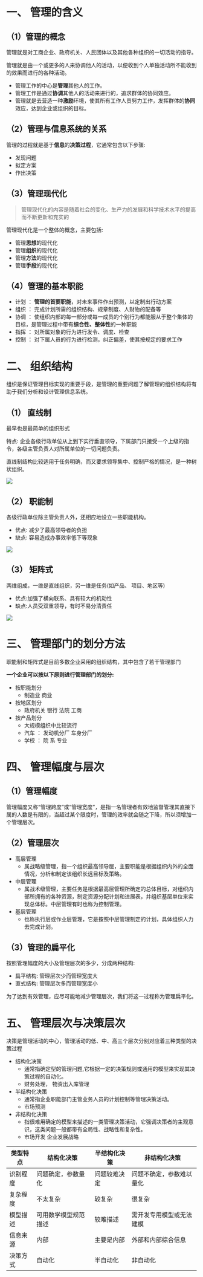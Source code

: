 # 一、 管理的含义

## （1）管理的概念

管理就是对工商企业、政府机关、人民团体以及其他各种组织的一切活动的指导。

管理就是由一个或更多的人来协调他人的活动，以便收到个人单独活动所不能收到的效果而进行的各种活动。

- 管理工作的中心是**管理**其他人的工作。
- 管理工作是通过**协调**其他人的活动来进行的，追求群体的协同效应。
- 管理就是去营造一种**激励**环境，使其所有工作人员努力工作，发挥群体的**协同**效应，达到企业或组织的目标。

## （2）管理与信息系统的关系

管理的过程就是基于**信息**的**决策过程**，它通常包含以下步骤:

- 发现问题
- 拟定方案
- 作出决策

## （3）管理现代化

> 管理现代化的内容是随着社会的变化、生产力的发展和科学技术水平的提高而不断更新和充实的

管理现代化是一个整体的概念，主要包括:

- 管理**思想**的现代化
- 管理**组织**的现代化
- 管理**方法**的现代化
- 管理**手段**的现代化

## （4）管理的基本职能

- 计划 ： **管理的首要职能**，对未来事件作出预测，以定制出行动方案
- 组织 ： 完成计划所需的组织结构、规章制度、人财物的配备等
- 协调 ： 使组织内部的每一部分或每一成员的个别行为都能服从于整个集体的目标，是管理过程中带有**综合性、整体性**的一种职能 
- 指挥 ： 对所属对象的行为进行发令、调度、检查
- 控制 ： 对下属人员的行为进行检测，纠正偏差，使其按规定的要求工作 

# 二、 组织结构

组织是保证管理目标实现的重要手段，是管理的重要问题了解管理的组织结构将有助于我们分析和设计管理信息系统。

## （1） 直线制

最早也是最简单的组织形式

特点: 企业各级行政单位从上到下实行垂直领导，下属部门只接受一个上级的指令，各级主管负责人对所属单位的一切问题负责。

直线制结构比较适用于任务明确，而又要求领导集中、控制严格的情况，是一种树状组织。

![](./image/4.png)

## （2） 职能制

各级行政单位除主管负责人外，还相应地设立一些职能机构。

- 优点: 减少了最高领导者的负担
- 缺点: 容易造成办事效率低下等现象

![](./image/5.png)

## （3） 矩阵式

两维组成，一维是直线组织，另一维是任务(如产品、 项目、地区等)

- 优点:加强了横向联系、具有较大的机动性
- 缺点:人员受双重领导，有时不易分清责任

![](./image/6.png)

# 三、 管理部门的划分方法

职能制和矩阵式是目前多数企业采用的组织结构，其中包含了若干管理部门

**一个企业可以按以下原则进行管理部门的划分:**

- 按职能划分
  - 制造业 商业
- 按地区划分
  - 政府机关 银行 法院 工商
- 按产品划分
  - 大规模组织中比较流行
  - 汽车 ： 发动机分厂  车身分厂
  - 学校 ： 院 系 专业

# 四、 管理幅度与层次

## （1）管理幅度

管理幅度又称“管理跨度”或“管理宽度”，是指一名管理者有效地监督管理其直接下属的人数是有限的，当超过某个限度时，管理的效率就会随之下降，所以须增加一个管理层次。

## （2）管理层次

- 高层管理
  - 属战略级管理，指一个组织最高领导层，主要职能是根据组织内外的全面情况，分析和制定该组织长远目标及策略。
- 中层管理
  - 属战术级管理，主要任务是根据最高层管理所确定的总体目标，对组织内部所拥有的各种资源，制定资源分配计划和进展表，并组织基层单位来实现总体标。中层管理有时也称为控制管理。
- 基层管理
  - 也称执行层或作业层管理，它是按照中层管理制定的计划，具体组织人力去完成计划。

## （3）管理的扁平化

按照管理幅度的大小及管理层次的多少，分成两种结构:

- 扁平结构:  管理层次少而管理宽度大
- 直式结构:  管理层次多而管理宽度小

为了达到有效管理，应尽可能地减少管理层次，我们将这一过程称为管理扁平化。

# 五、 管理层次与决策层次

决策是管理活动的中心，管理活动的低、中、高三个层次分别对应着三种类型的决策过程

- 结构化决策
  - 通常指确定型的管理问题,它根据一定的决策规则或通用的模型来实现其决策过程的自动化。
  - 财务处理， 物资出入库管理
- 半结构化决策
  - 通常指企业职能部门主管业务人员的计划控制等管理决策活动。
  - 市场预测
- 非结构化决策
  - 指很难用确定的模型来描述的一类管理决策活动，它强调决策者的主观意识，这类问题一般都带有全局性、战略性和复杂性。
  - 市场开发 企业发展战略

| 类型特点 | 结构化决策           | 半结构化决策 | 非结构化决策             |
| -------- | -------------------- | ------------ | ------------------------ |
| 识别程度 | 问题确定，参数量化   | 问题较难决定 | 问题不确定，参数难以量化 |
| 复杂程度 | 不太复杂             | 较复杂       | 很复杂                   |
| 模型描述 | 可用数学模型规范描述 | 较难描述     | 需开发专用模型或无法建模 |
| 信息来源 | 内部                 | 主要是内部   | 外部和内部综合信息       |
| 决策方式 | 自动化               | 半自动化     | 非自动化                 |

